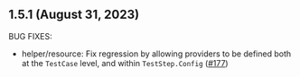 ## 1.5.1 (August 31, 2023)

BUG FIXES:

* helper/resource: Fix regression by allowing providers to be defined both at the `TestCase` level, and within `TestStep.Config` ([#177](https://github.com/hashicorp/terraform-plugin-testing/issues/177))

